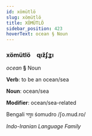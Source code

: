 ```yaml
---
id: xömütlö
slug: xömütlö
title: XÖMÜTLÖ
sidebar_position: 423
hoverText: ocean § Noun
---
```


### xömütlö&emsp;<span kind="abugida">ɋıƶ̆ʄʓı</span>

*ocean* **§** Noun

**Verb**: to be an ocean/sea

**Noun**: ocean/sea

**Modifier**: ocean/sea-related

Bengali সমুদ্র śomudro /ʃo.mud.ro/

*Indo-Iranian Language Family*